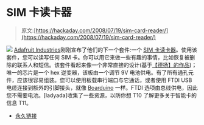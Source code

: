 # SIM 卡读卡器

> 原文:[https://hackaday.com/2008/07/19/sim-card-reader/](https://hackaday.com/2008/07/19/sim-card-reader/)

![](../Images/c256956300e11e8163887cbed49e746c.png)
[Adafruit Industries](http://adafruit.com/)刚刚宣布了他们的下一个套件:一个 [SIM 卡读卡器](http://ladyada.net/make/simreader/)。使用该套件，您可以读写任何 SIM 卡。你可以用它来做一些有趣的事情，比如恢复被删除的联系人和短信。该套件看起来像一个非常直接的设计(基于[【德扬】的作品](http://users.net.yu/~dejan/))；唯一的芯片是一个 hex 逆变器，该板由一个调节 9V 电池供电。有了所有通孔元件，应该很容易组装。您可以使用板载串行端口与它通话，或者使用 FTDI USB 电缆连接到额外的引脚接头，就像 [Boarduino](http://ladyada.net/make/boarduino/) 一样。FTDI 选项由总线供电，因此您不需要电池。[ladyada]收集了一些资源，以防你想 T10 了解更多关于智能卡的信息 T11。

*   [永久链接](http://ladyada.net/make/simreader/)